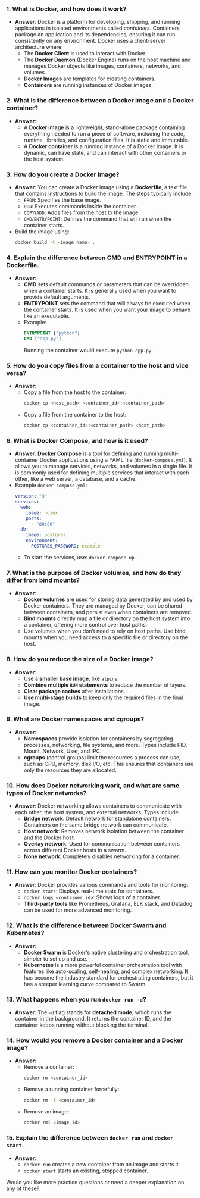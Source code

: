 ### **1. What is Docker, and how does it work?**

- **Answer**: Docker is a platform for developing, shipping, and running applications in isolated environments called _containers_. Containers package an application and its dependencies, ensuring it can run consistently on any environment. Docker uses a client-server architecture where:
  - The **Docker Client** is used to interact with Docker.
  - The **Docker Daemon** (Docker Engine) runs on the host machine and manages Docker objects like images, containers, networks, and volumes.
  - **Docker Images** are templates for creating containers.
  - **Containers** are running instances of Docker images.

### **2. What is the difference between a Docker image and a Docker container?**

- **Answer**:
  - A **Docker image** is a lightweight, stand-alone package containing everything needed to run a piece of software, including the code, runtime, libraries, and configuration files. It is static and immutable.
  - A **Docker container** is a running instance of a Docker image. It is dynamic, can have state, and can interact with other containers or the host system.

### **3. How do you create a Docker image?**

- **Answer**: You can create a Docker image using a **Dockerfile**, a text file that contains instructions to build the image. The steps typically include:
  - `FROM`: Specifies the base image.
  - `RUN`: Executes commands inside the container.
  - `COPY`/`ADD`: Adds files from the host to the image.
  - `CMD`/`ENTRYPOINT`: Defines the command that will run when the container starts.
- Build the image using:
  ```bash
  docker build -t <image_name> .
  ```

### **4. Explain the difference between CMD and ENTRYPOINT in a Dockerfile.**

- **Answer**:
  - **CMD** sets default commands or parameters that can be overridden when a container starts. It is generally used when you want to provide default arguments.
  - **ENTRYPOINT** sets the command that will always be executed when the container starts. It is used when you want your image to behave like an executable.
  - Example:
    ```dockerfile
    ENTRYPOINT ["python"]
    CMD ["app.py"]
    ```
    Running the container would execute `python app.py`.

### **5. How do you copy files from a container to the host and vice versa?**

- **Answer**:
  - Copy a file from the host to the container:
    ```bash
    docker cp <host_path> <container_id>:<container_path>
    ```
  - Copy a file from the container to the host:
    ```bash
    docker cp <container_id>:<container_path> <host_path>
    ```

### **6. What is Docker Compose, and how is it used?**

- **Answer**: **Docker Compose** is a tool for defining and running multi-container Docker applications using a YAML file (`docker-compose.yml`). It allows you to manage services, networks, and volumes in a single file. It is commonly used for defining multiple services that interact with each other, like a web server, a database, and a cache.
- Example `docker-compose.yml`:
  ```yaml
  version: "3"
  services:
    web:
      image: nginx
      ports:
        - "80:80"
    db:
      image: postgres
      environment:
        POSTGRES_PASSWORD: example
  ```
  - To start the services, use: `docker-compose up`.

### **7. What is the purpose of Docker volumes, and how do they differ from bind mounts?**

- **Answer**:
  - **Docker volumes** are used for storing data generated by and used by Docker containers. They are managed by Docker, can be shared between containers, and persist even when containers are removed.
  - **Bind mounts** directly map a file or directory on the host system into a container, offering more control over host paths.
  - Use volumes when you don’t need to rely on host paths. Use bind mounts when you need access to a specific file or directory on the host.

### **8. How do you reduce the size of a Docker image?**

- **Answer**:
  - Use a **smaller base image**, like `alpine`.
  - **Combine multiple `RUN` statements** to reduce the number of layers.
  - **Clear package caches** after installations.
  - **Use multi-stage builds** to keep only the required files in the final image.

### **9. What are Docker namespaces and cgroups?**

- **Answer**:
  - **Namespaces** provide isolation for containers by segregating processes, networking, file systems, and more. Types include PID, Mount, Network, User, and IPC.
  - **cgroups** (control groups) limit the resources a process can use, such as CPU, memory, disk I/O, etc. This ensures that containers use only the resources they are allocated.

### **10. How does Docker networking work, and what are some types of Docker networks?**

- **Answer**: Docker networking allows containers to communicate with each other, the host system, and external networks. Types include:
  - **Bridge network**: Default network for standalone containers. Containers on the same bridge network can communicate.
  - **Host network**: Removes network isolation between the container and the Docker host.
  - **Overlay network**: Used for communication between containers across different Docker hosts in a swarm.
  - **None network**: Completely disables networking for a container.

### **11. How can you monitor Docker containers?**

- **Answer**: Docker provides various commands and tools for monitoring:
  - `docker stats`: Displays real-time stats for containers.
  - `docker logs <container_id>`: Shows logs of a container.
  - **Third-party tools** like Prometheus, Grafana, ELK stack, and Datadog can be used for more advanced monitoring.

### **12. What is the difference between Docker Swarm and Kubernetes?**

- **Answer**:
  - **Docker Swarm** is Docker's native clustering and orchestration tool, simpler to set up and use.
  - **Kubernetes** is a more powerful container orchestration tool with features like auto-scaling, self-healing, and complex networking. It has become the industry standard for orchestrating containers, but it has a steeper learning curve compared to Swarm.

### **13. What happens when you run `docker run -d`?**

- **Answer**: The `-d` flag stands for **detached mode**, which runs the container in the background. It returns the container ID, and the container keeps running without blocking the terminal.

### **14. How would you remove a Docker container and a Docker image?**

- **Answer**:
  - Remove a container:
    ```bash
    docker rm <container_id>
    ```
  - Remove a running container forcefully:
    ```bash
    docker rm -f <container_id>
    ```
  - Remove an image:
    ```bash
    docker rmi <image_id>
    ```

### **15. Explain the difference between `docker run` and `docker start`.**

- **Answer**:
  - `docker run` creates a new container from an image and starts it.
  - `docker start` starts an existing, stopped container.

Would you like more practice questions or need a deeper explanation on any of these?
